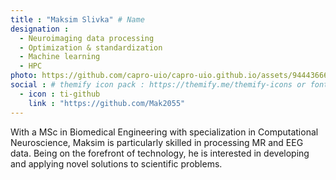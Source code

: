 ```yaml
---
title : "Maksim Slivka" # Name
designation : 
  - Neuroimaging data processing
  - Optimization & standardization
  - Machine learning
  - HPC
photo: https://github.com/capro-uio/capro-uio.github.io/assets/94443666/cf7d32e0-0bb5-4784-9445-5c577d3b6025
social : # themify icon pack : https://themify.me/themify-icons or fontawesome (https://fontawesome.com/icons)
  - icon : ti-github 
    link : "https://github.com/Mak2055"
---
```


With a MSc in Biomedical Engineering with specialization in Computational Neuroscience, Maksim is particularly skilled in processing MR and EEG data. Being on the forefront of technology, he is interested in developing and applying novel solutions to scientific problems.


